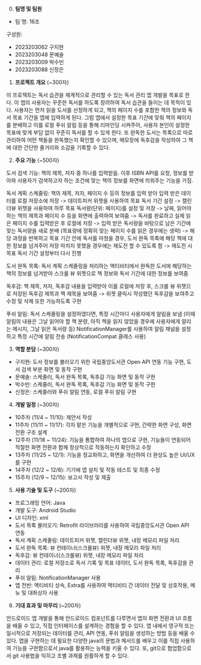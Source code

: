 0. **팀명 및 팀원**

- 팀 명: 16조

구성원: 
- 2023203062 구지현
- 2023203048 문예솔
- 2023203009 박수빈
- 2023203088 신정은


1. **프로젝트 개요** (~300자)

이 프로젝트는 독서 습관을 체계적으로 관리할 수 있는 독서 관리 앱 개발을 목표로 한다.
이 앱의 사용자는 꾸준한 독서를 하도록 장려하여 독서 습관을 들이는 데 목적이 있다.
사용자는 먼저 읽을 도서를 선정하게 되고, 책의 페이지 수를 포함한 책의 정보와 독서 목표 기간을 앱에 입력하게 된다.
그럼 앱에서 설정한 목표 기간에 맞춰 책의 페이지를 분배하고 이를 로컬 푸쉬 알림 등을 통해 리마인딩 시켜주어,
사용자 본인이 설정한 목표에 맞게 부담 없이 꾸준히 독서를 할 수 있게 한다.
또 완독한 도서는 목록으로 따로 관리하여 어떤 책들을 완독했는지 확인할 수 있으며,
메모장에 독후감을 작성하여 그 책에 대한 간단한 줄거리와 소감을 기록할 수 있다.


2. **주요 기능** (~500자)

도서 검색 기능: 책의 제목, 저자 중 하나를 입력받음.
    이후 ISBN API를 요청, 정보를 받아와 사용자가 검색하고자 하는 조건에 맞는 책의 정보를 화면에 띄워주는 기능을 가짐.

독서 계획 스케줄링: 책의 제목, 저자, 페이지 수 등의 정보를 입력 받아 입력 받은 데이터를 로컬 저장소에 저장
    -> 데이트피커 위젯을 사용하여 목표 독서 기간 설정 ->  캘린더뷰 위젯을 사용하여 하루 목표 독서량(단위: 페이지)를 설정 및 저장
    -> 날짜, 읽어야 하는 책의 제목과 페이지 수 등을 화면에 출력하여 보여줌
    -> 독서를 완료하고 실제 읽은 페이지 수를 입력받은 후 로컬에 저장
    -> 입력 받은 독서량을 바탕으로 남은 기간에 맞는 독서량을 새로 분배 (목표량에 정확히 맞는 페이지 수를 읽은 경우에는 생략)
    -> 해당 과정을 반복하고 목표 기간 안에 독서를 마쳤을 경우, 도서 완독 목록에 해당 책에 대한 정보를 넘겨주어 저장 
        마치지 못했을 경우에는 재도전 할 수 있도록 함
    -> 재도전 시 목표 독서 기간 설정부터 다시 진행

도서 완독 목록: 독서 계획 스케줄링을 처리하는 액티비티에서 완독한 도서에 해당하는 책의 정보를 넘겨받아 스크롤 뷰 위젯으로
    책 정보와 독서 기간에 대한 정보를 보여줌

독후감: 책 제목, 저자, 독후감 내용을 입력받아 이를 로컬에 저장 후, 스크롤 뷰 위젯으로 저장된 독후감 제목과 책 제목을 보여줌
    -> 위젯 클릭시 작성했던 독후감을 보여주고 수정 및 삭제 또한 가능하도록 구현

푸쉬 알림: 독서 스케줄링을 설정하였다면, 특정 시간마다 사용자에게 알림을 보냄
    (이때 알림의 내용은 그날 읽어야 할 책 분량, 아직 책을 읽지 않았을 경우에 사용자에게 알리는 메시지, 그날 읽은 독서량 등)
    NotificationManager를 사용하여 알림 채널을 설정하고 특정 시간에 알림 전송 (NotificationCompat 클래스 사용) 


3. **역할 분담** (~300자)

- 구지현: 도서 정보를 불러오기 위한 국립중앙도서관 Open API 연동 기능 구현, 도서 검색 부분 화면 및 동작 구현
- 문예솔: 스케줄러, 독서 완독 목록, 독후감 기능 화면 및 동작 구현
- 박수빈: 스케줄러, 독서 완독 목록, 독후감 기능 화면 및 동작 구현
- 신정은: 스케줄러와 푸쉬 알림 연동, 로컬 푸쉬 알림 구현


4. **개발 일정** (~300자)

- 10주차 (11/4 ~ 11/10): 제안서 작성
- 11주차 (11/11 ~ 11/17): 각자 맡은 기능을 개별적으로 구현, 간략한 화면 구성, 화면 전환 구조 설계
- 12주차 (11/18 ~ 11/24): 기능을 통합하여 하나의 앱으로 구현, 기능들이 연동되어 적절한 화면 전환과 함께 정상적으로 작동하는지 확인하고 수정
- 13주차 (11/25 ~ 12/1): 기능을 정교화하고, 화면을 개선하여 더 완성도 높은 UI/UX를 구현
- 14주차 (12/2 ~ 12/8): 기기에 앱 설치 및 작동 테스트 및 최종 수정
- 15주차 (12/9 ~ 12/15): 보고서 작성 및 제출


5. **사용 기술 및 도구** (~200자)

- 프로그래밍 언어: Java
- 개발 도구: Android Studio
- UI 디자인: xml
- 도서 목록 불러오기: Retrofit 라이브러리를 사용하여 국립중앙도서관 Open API 연동
- 독서 계획 스케줄링: 데이트피커 위젯, 캘린더뷰 위젯, 내장 메모리 파일 처리
- 도서 완독 목록: 뷰 컨테이너(스크롤뷰) 위젯, 내장 메모리 파일 처리
- 독후감: 뷰 컨테이너(스크롤뷰) 위젯, 내장 메모리 파일 처리
- 데이터 관리: 로컬 저장소로 독서 기록 및 목표 데이터, 도서 완독 목록, 독후감을 관리
- 푸쉬 알림: NotificationManager 사용
- 앱 전반: 액티비티 상속, Extra를 사용하여 액티비티 간 데이터 전달 및 상호작용, 메뉴 및 대화상자 사용


6. **기대 효과 및 마무리** (~200자)

안드로이드 앱 개발을 통해 안드로이드 컴포넌트를 다루면서 앱의 화면 전환과 UI 흐름을 배울 수 있고, 직접 인터페이스를 설계하는 경험을 할 수 있다.
앱 내에서 영구적 또는 일시적으로 저장되는 데이터를 관리, API 연동, 푸쉬 알림을 생성하는 방법 등을 배울 수 있다.
앱을 구현하는 데 필요한 다양한 java의 문법과 메서드를 배우고 이를 직접 사용하여 기능을 구현함으로서 java를 활용하는 능력을 키울 수 있다.
또, git으로 협업함으로서 git 사용법을 익히고 조별 과제를 원활하게 할 수 있다.
